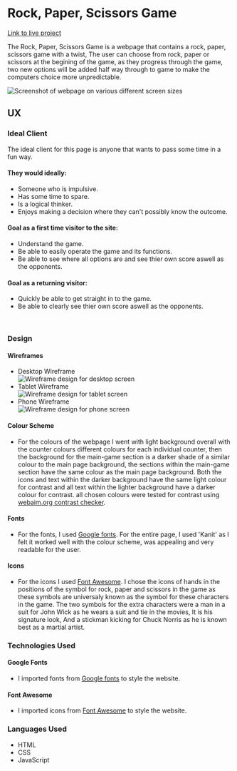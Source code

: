 # Rock, Paper, Scissors Game

<a  href="https://dnolan1993.github.io/rock-paper-scissors-game/">Link to live project</a>

The Rock, Paper, Scissors Game is a webpage that contains a rock, paper, scissors game with a twist, The user can choose from rock, paper or scissors at the begining of the game, as they progress through the game, two new options will be added half way through to game to make the computers choice more unpredictable.

<img src="assets/images/webpage-device-preview.png" alt="Screenshot of webpage on various different screen sizes">

<br>

## UX
### Ideal Client
The ideal client for this page is anyone that wants to pass some time in a fun way.
#### They would ideally:
<ul>
    <li>Someone who is impulsive.</li>
    <li>Has some time to spare.</li>
    <li>Is a logical thinker.</li>
    <li>Enjoys making a decision where they can't possibly know the outcome.</li>
</ul> 

#### Goal as a first time visitor to the site:
<ul>
    <li>Understand the game.</li>
    <li>Be able to easily operate the game and its functions.</li>
    <li>Be able to see where all options are and see thier own score aswell as the opponents.</li>
</ul>

#### Goal as a returning visitor:
<ul>
    <li>Quickly be able to get straight in to the game.</li>
    <li>Be able to clearly see thier own score aswell as the opponents.</li>
</ul>

<br>

### Design

#### Wireframes
<ul>
    <li>
        Desktop Wireframe
    </li>
<img src="assets/images/wireframes/rock-paper-scissors-desktop-wireframe.png" alt="Wireframe design for desktop screen">
    <li>
        Tablet Wireframe
    </li>
<img src="assets/images/wireframes/rock-paper-scissors-tablet-wireframe.png" alt="Wireframe design for tablet screen">
    <li>
        Phone Wireframe
    </li>
<img src="assets/images/wireframes/rock-paper-scissors-iphone-wireframe.png" alt="Wireframe design for phone screen">
</ul>

#### Colour Scheme
<ul>
    <li>
        For the colours of the webpage I went with light background overall with the counter colours different colours for each individual counter, then the background for the main-game section is a darker shade of a similar colour to the main page background, the sections within the main-game section have the same colour as the main page background. Both the icons and text within the darker background have the same light colour for contrast and all text within the lighter background have a darker colour for contrast. all chosen colours were tested for contrast using <a href="https://webaim.org/resources/contrastchecker/">webaim.org contrast checker</a>.
    </li>
</ul>

#### Fonts
<ul>
    <li>
        For the fonts, I used <a href="https://fonts.google.com/">Google fonts</a>. For the entire page, I used 'Kanit' as I felt it worked well with the colour scheme, was appealing and very readable for the user.
    </li>
</ul>

#### Icons
<ul>
    <li>
        For the icons I used <a href="https://fontawesome.com/">Font Awesome</a>. I chose the icons of hands in the positions of the symbol for rock, paper and scissors in the game as these symbols are universaly known as the symbol for these characters in the game. The two symbols for the extra characters were a man in a suit for John Wick as he wears a suit and tie in the movies, It is his signature look, And a stickman kicking for Chuck Norris as he is known best as a martial artist.
    </li>
</ul>

### Technologies Used
#### Google Fonts
<ul>
    <li>
        I imported fonts from <a href="https://fonts.google.com/">Google fonts</a> to style the website.
    </li>
</ul>

#### Font Awesome
<ul>
    <li>
        I imported icons from <a href="https://fontawesome.com/">Font Awesome</a> to style the website.
    </li>
</ul>

### Languages Used
<ul>
    <li>
        HTML
    </li>
    <li>
        CSS
    </li>
    <li>
        JavaScript
    </li>


